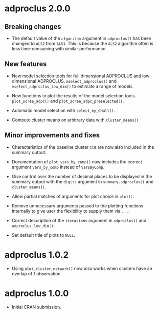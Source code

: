 # adproclus 2.0.0

## Breaking changes
* The default value of the `algorithm` argument in `adproclus()` has been
  changed to `ALS2` from `ALS1`. This is because the `ALS2` algorithm
  often is less time-consuming with similar performance.

## New features
* New model selection tools for full dimensional ADPROCLUS and low 
  dimensional ADPROCLUS. `mselect_adproclus()` 
  and `mselect_adproclus_low_dim()` to estimate a range of models.
  
* New functions to plot the results of the model selection tools. 
  `plot_scree_adpc()` and `plot_scree_adpc_preselected()`.
  
* Automatic model selection with `select_by_CHull()`.

* Compute cluster means on arbitrary data with `cluster_means()`.

## Minor improvements and fixes
* Characteristics of the baseline cluster `Cl0` are now also included
  in the summary output.
  
* Documentation of `plot_vars_by_comp()` now includes the correct
  argument `vars_by_comp` instead of `VarsByComp`.
  
* Give control over the number of decimal places to be displayed in
  the summary output with the `digits` argument in `summary.adproclus()`
  and `cluster_means()`.
  
* Allow partial matches of arguments for plot choice in `plot()`.

* Remove unnecessary arguments passed to the plotting functions
  internally to give user the flexibility to supply them via `...`.
  
* Correct description of the `iterations` argument in `adproclus()`
  and `adproclus_low_dim()`.

* Set default title of plots to `NULL`.

# adproclus 1.0.2
* Using `plot_cluster_network()` now also works when clusters have an 
overlap of 1 observation.

# adproclus 1.0.0

* Initial CRAN submission.
